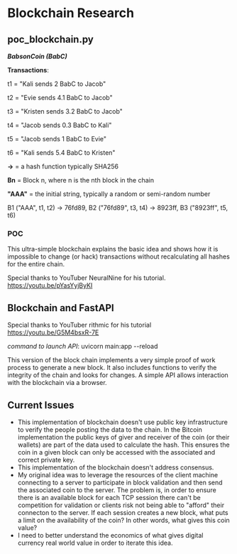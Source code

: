 # Blockchain Research

## poc_blockchain.py

**_BabsonCoin (BabC)_** 

**Transactions**:

t1 = "Kali sends 2 BabC to Jacob"

t2 = "Evie sends 4.1 BabC to Jacob"

t3 = "Kristen sends 3.2 BabC to Jacob"

t4 = "Jacob sends 0.3 BabC to Kali"

t5 = "Jacob sends 1 BabC to Evie"

t6 = "Kali sends 5.4 BabC to Kristen"


**->** = a hash function typically SHA256

**Bn** = Block n, where n is the nth block in the chain

**"AAA"** = the initial string, typically a random or semi-random number


B1 ("AAA", t1, t2) -> 76fd89, B2 ("76fd89", t3, t4) -> 8923ff, B3 ("8923ff", t5, t6)

### POC
This ultra-simple blockchain explains the basic idea and shows how it is impossible to change (or hack) transactions without recalculating all hashes for the entire chain. 

Special thanks to YouTuber NeuralNine for his tutorial.
https://youtu.be/pYasYyjByKI

## Blockchain and FastAPI
Special thanks to YouTuber rithmic for his tutorial
https://youtu.be/G5M4bsxR-7E

_command to launch API_: uvicorn main:app --reload

This version of the block chain implements a very simple proof of work process to generate a new block. It also includes functions to verify the integrity of the chain and looks for changes. A simple API allows interaction with the blockchain via a browser.

## Current Issues
- This implementation of blockchain doesn't use public key infrastructure to verify the people posting the data to the chain. In the Bitcoin implementation the public keys of giver and receiver of the coin (or their wallets) are part of the data used to calculate the hash. This ensures the coin in a given block can only be accessed with the associated and correct private key.
- This implementation of the blockchain doesn't address consensus. 
- My original idea was to leverage the resources of the client machine connecting to a server to participate in block validation and then send the associated coin to the server. The problem is, in order to ensure there is an available block for each TCP session there can't be competition for validation or clients risk not being able to "afford" their connecton to the server. If each session creates a new block, what puts a limit on the availability of the coin? In other words, what gives this coin value? 
- I need to better understand the economics of what gives digital currency real world value in order to iterate this idea.